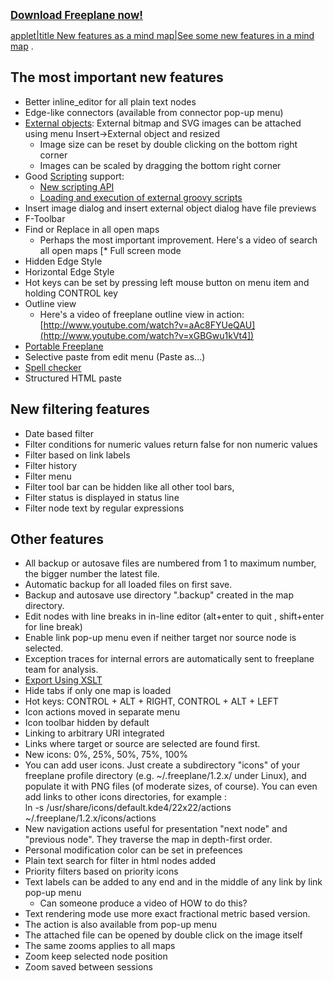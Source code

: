 <big>**[Download Freeplane now!](http://sourceforge.net/projects/freeplane/)** </big>

<mm>[applet|title New features as a mind map|See some new features in a mind map](:Freeplane_-_Changes_since_2008.mm.md) </mm>.
## The most important new features

* Better inline_editor for all plain text nodes 
* Edge-like connectors (available from connector pop-up menu) 
* [External objects](External_objects.md): External bitmap and SVG images can be attached using menu Insert-&gt;External object and resized 
    * Image size can be reset by double clicking on the bottom right corner 
    * Images can be scaled by dragging the bottom right corner 
* Good [Scripting](../scripting/Scripting.md) support: 
    * [New scripting API](Scripting_API.md) 
    * [Loading and execution of external groovy scripts](External_script_file_execution.md) 
* Insert image dialog and insert external object dialog have file previews 
* F-Toolbar 
* Find or Replace in all open maps 
    * Perhaps the most important improvement. Here's a video of search all open maps [* Full screen mode 
* Hidden Edge Style 
* Horizontal Edge Style 
* Hot keys can be set by pressing left mouse button on menu item and holding CONTROL key 
* Outline view 
    * Here's a video of freeplane outline view in action: [http://www.youtube.com/watch?v=aAc8FYUeQAU](http://www.youtube.com/watch?v=xGBGwu1kVt4])
* [Portable Freeplane](Portable_Freeplane.md) 
* Selective paste from edit menu (Paste as...) 
* [Spell checker](../user-documentation/Spell_checker.md) 
* Structured HTML paste


## New filtering features


* Date based filter 
* Filter conditions for numeric values return false for non numeric values 
* Filter based on link labels 
* Filter history 
* Filter menu 
* Filter tool bar can be hidden like all other tool bars, 
* Filter status is displayed in status line 
* Filter node text by regular expressions

## Other features


* All backup or autosave files are numbered from 1 to maximum number, the bigger number the latest file. 
* Automatic backup for all loaded files on first save. 
* Backup and autosave use directory ".backup" created in the map directory. 
* Edit nodes with line breaks in in-line editor (alt+enter to quit , shift+enter for line break) 
* Enable link pop-up menu even if neither target nor source node is selected. 
* Exception traces for internal errors are automatically sent to freeplane team for analysis. 
* [Export Using XSLT](../scripting/Export_Using_XSLT.md) 
* Hide tabs if only one map is loaded 
* Hot keys: CONTROL + ALT + RIGHT, CONTROL + ALT + LEFT 
* Icon actions moved in separate menu 
* Icon toolbar hidden by default 
* Linking to arbitrary URI integrated 
* Links where target or source are selected are found first. 
* New icons: 0%, 25%, 50%, 75%, 100% 
* You can add user icons. Just create a subdirectory "icons" of your freeplane profile directory (e.g. ~/.freeplane/1.2.x/ under Linux), and populate it with PNG files (of moderate sizes, of course). You can even add links to other icons directories, for example&nbsp;:<br>ln -s /usr/share/icons/default.kde4/22x22/actions&nbsp; ~/.freeplane/1.2.x/icons/actions 
* New navigation actions useful for presentation "next node" and "previous node". They traverse the map in depth-first order. 
* Personal modification color can be set in prefeences 
* Plain text search for filter in html nodes added 
* Priority filters based on priority icons 
* Text labels can be added to any end and in the middle of any link by link pop-up menu 
    * Can someone produce a video of HOW to do this? 
* Text rendering mode use more exact fractional metric based version. 
* The action is also available from pop-up menu 
* The attached file can be opened by double click on the image itself 
* The same zooms applies to all maps 
* Zoom keep selected node position 
* Zoom saved between sessions

<!-- ({Category:Change log}) -->

